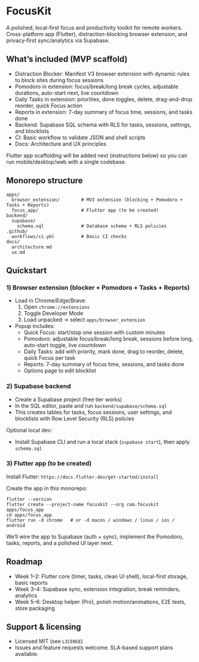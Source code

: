 # FocusKit

A polished, local-first focus and productivity toolkit for remote workers. Cross-platform app (Flutter), distraction-blocking browser extension, and privacy-first sync/analytics via Supabase.

## What’s included (MVP scaffold)
- Distraction Blocker: Manifest V3 browser extension with dynamic rules to block sites during focus sessions
- Pomodoro in extension: focus/break/long break cycles, adjustable durations, auto-start next, live countdown
- Daily Tasks in extension: priorities, done toggles, delete, drag-and-drop reorder, quick Focus action
- Reports in extension: 7-day summary of focus time, sessions, and tasks done
- Backend: Supabase SQL schema with RLS for tasks, sessions, settings, and blocklists
- CI: Basic workflow to validate JSON and shell scripts
- Docs: Architecture and UX principles

Flutter app scaffolding will be added next (instructions below) so you can run mobile/desktop/web with a single codebase.

## Monorepo structure
```
apps/
  browser_extension/        # MV3 extension (blocking + Pomodoro + Tasks + Reports)
  focus_app/                # Flutter app (to be created)
backend/
  supabase/
    schema.sql              # Database schema + RLS policies
.github/
  workflows/ci.yml          # Basic CI checks
docs/
  architecture.md
  ux.md
```

## Quickstart

### 1) Browser extension (blocker + Pomodoro + Tasks + Reports)
- Load in Chrome/Edge/Brave:
  1. Open `chrome://extensions`
  2. Toggle Developer Mode
  3. Load unpacked -> select `apps/browser_extension`
- Popup includes:
  - Quick Focus: start/stop one session with custom minutes
  - Pomodoro: adjustable focus/break/long break, sessions before long, auto-start toggle, live countdown
  - Daily Tasks: add with priority, mark done, drag to reorder, delete, quick Focus per task
  - Reports: 7-day summary of focus time, sessions, and tasks done
  - Options page to edit blocklist

### 2) Supabase backend
- Create a Supabase project (free tier works)
- In the SQL editor, paste and run `backend/supabase/schema.sql`
- This creates tables for tasks, focus sessions, user settings, and blocklists with Row Level Security (RLS) policies

Optional local dev:
- Install Supabase CLI and run a local stack (`supabase start`), then apply `schema.sql`

### 3) Flutter app (to be created)
Install Flutter: `https://docs.flutter.dev/get-started/install`

Create the app in this monorepo:
```
flutter --version
flutter create --project-name focuskit --org com.focuskit apps/focus_app
cd apps/focus_app
flutter run -d chrome   # or -d macos / windows / linux / ios / android
```

We’ll wire the app to Supabase (auth + sync), implement the Pomodoro, tasks, reports, and a polished UI layer next.

## Roadmap
- Week 1–2: Flutter core (timer, tasks, clean UI shell), local-first storage, basic reports
- Week 3–4: Supabase sync, extension integration, break reminders, analytics
- Week 5–6: Desktop helper (Pro), polish motion/animations, E2E tests, store packaging

## Support & licensing
- Licensed MIT (see `LICENSE`)
- Issues and feature requests welcome. SLA-based support plans available.